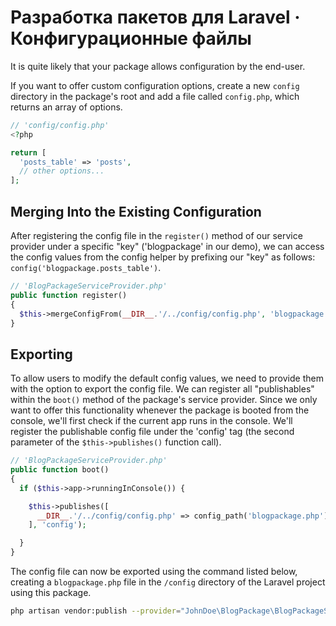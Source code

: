 <!-- ---
title: 'Package Configuration'
description: 'Nearly all packages include a certain configuration to allow easy modification by the end-user. This section explains how to create a config file and publish this configuration within a Laravel project.'
tags: ['Configuration', 'Publishing Configuration']
image: 'https://www.laravelpackage.com/assets/pages/laravelpackage.jpeg'
date: 2019-09-17
--- -->

# Разработка пакетов для Laravel · Конфигурационные файлы

It is quite likely that your package allows configuration by the end-user.

If you want to offer custom configuration options, create a new `config` directory in the package's root and add a file called `config.php`, which returns an array of options.

```php
// 'config/config.php'
<?php

return [
  'posts_table' => 'posts',
  // other options...
];
```

## Merging Into the Existing Configuration

After registering the config file in the `register()` method of our service provider under a specific "key" ('blogpackage' in our demo), we can access the config values from the config helper by prefixing our "key" as follows: `config('blogpackage.posts_table')`.

```php
// 'BlogPackageServiceProvider.php'
public function register()
{
  $this->mergeConfigFrom(__DIR__.'/../config/config.php', 'blogpackage');
}
```

## Exporting

To allow users to modify the default config values, we need to provide them with the option to export the config file. We can register all "publishables" within the `boot()` method of the package's service provider. Since we only want to offer this functionality whenever the package is booted from the console, we'll first check if the current app runs in the console. We'll register the publishable config file under the 'config' tag (the second parameter of the `$this->publishes()` function call).

```php
// 'BlogPackageServiceProvider.php'
public function boot()
{
  if ($this->app->runningInConsole()) {

    $this->publishes([
      __DIR__.'/../config/config.php' => config_path('blogpackage.php'),
    ], 'config');

  }
}
```

The config file can now be exported using the command listed below, creating a `blogpackage.php` file in the `/config` directory of the Laravel project using this package.

```bash
php artisan vendor:publish --provider="JohnDoe\BlogPackage\BlogPackageServiceProvider" --tag="config"
```
